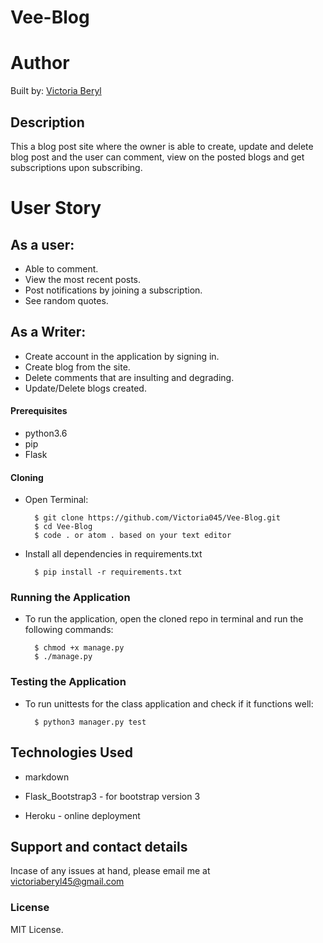 # Vee-Blog

# Author 
Built by: [Victoria Beryl](https://github.com/Victoria045)

## Description
This a blog post site where the owner is able to create, update and delete blog post and the user can comment, view on the posted blogs and get subscriptions upon subscribing. 

# User Story 
## As a user:
* Able to comment.
* View the most recent posts.
* Post notifications by joining a subscription.
* See random quotes. 
## As a Writer:
* Create account in the application by signing in.
* Create blog from the site.
* Delete comments that are insulting and degrading.
* Update/Delete blogs created.

#### Prerequisites 
* python3.6
* pip
* Flask

#### Cloning
* Open Terminal:

        $ git clone https://github.com/Victoria045/Vee-Blog.git
        $ cd Vee-Blog
        $ code . or atom . based on your text editor 

* Install all dependencies in requirements.txt

        $ pip install -r requirements.txt

### Running the Application
* To run the application, open the cloned repo in terminal and run the following commands:

        $ chmod +x manage.py
        $ ./manage.py

### Testing the Application       
* To run unittests for the class application and check if it functions well:

        $ python3 manager.py test


## Technologies Used
* markdown

* Flask_Bootstrap3 - for bootstrap version 3

* Heroku - online deployment


## Support and contact details
Incase of any issues at hand, please email me at victoriaberyl45@gmail.com

### License
MIT License. 
